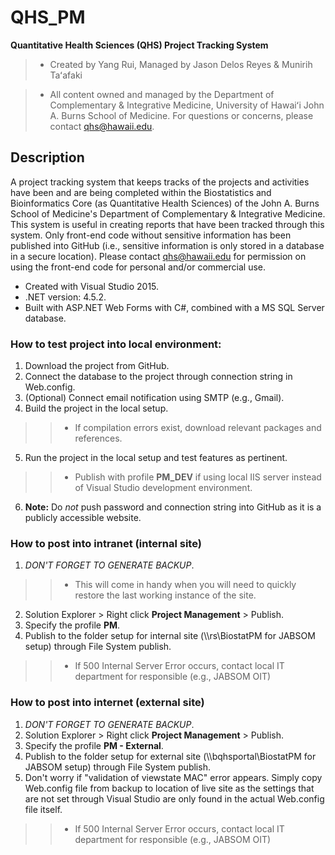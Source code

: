 # QHS_PM 
   **Quantitative Health Sciences (QHS) Project Tracking System**

>- Created by Yang Rui, Managed by Jason Delos Reyes & Munirih Taʻafaki

>- All content owned and managed by the Department of Complementary & Integrative Medicine, 
   University of Hawaiʻi John A. Burns School of Medicine.  For questions or concerns, please contact qhs@hawaii.edu.

## Description
A project tracking system that keeps tracks of the projects and activities have been and are being completed within 
the Biostatistics and Bioinformatics Core (as Quantitative Health Sciences) of the John A. Burns School of Medicine's
Department of Complementary & Integrative Medicine.  This system is useful in creating reports that have been tracked
through this system.  Only front-end code without sensitive information has been published into GitHub (i.e., sensitive
information is only stored in a database in a secure location).  Please contact
qhs@hawaii.edu for permission on using the front-end code for personal and/or commercial use.

- Created with Visual Studio 2015.
- .NET version: 4.5.2.
- Built with ASP.NET Web Forms with C#, combined with a MS SQL Server database.

### How to test project into local environment:
1. Download the project from GitHub.
2. Connect the database to the project through connection string in Web.config.
3. (Optional) Connect email notification using SMTP (e.g., Gmail).
4. Build the project in the local setup.
>>- If compilation errors exist, download relevant packages and references.
5. Run the project in the local setup and test features as pertinent.
>>- Publish with profile **PM_DEV** if using local IIS server instead of Visual Studio development environment.
6. **Note:** Do *not* push password and connection string into GitHub as it is a publicly accessible website.

### How to post into intranet (internal site)
1. _DON'T FORGET TO GENERATE BACKUP_.
>>- This will come in handy when you will need to quickly restore the last working instance of the site.
2. Solution Explorer > Right click **Project Management** > Publish.
3. Specify the profile **PM**.
4. Publish to the folder setup for internal site (\\\rs\BiostatPM for JABSOM setup) through File System publish.
>>- If 500 Internal Server Error occurs, contact local IT department for responsible (e.g., JABSOM OIT)

### How to post into internet (external site)
1. _DON'T FORGET TO GENERATE BACKUP_.
2. Solution Explorer > Right click **Project Management** > Publish.
3. Specify the profile **PM - External**.
4. Publish to the folder setup for external site (\\\bqhsportal\BiostatPM for JABSOM setup) through File System publish.
5. Don't worry if "validation of viewstate MAC" error appears.  Simply copy Web.config file from backup to location of live site
   as the settings that are not set through Visual Studio are only found in the actual Web.config file itself.
>>- If 500 Internal Server Error occurs, contact local IT department for responsible (e.g., JABSOM OIT)
